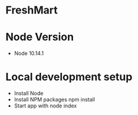 # FreshMart
# Node Version
 - Node 10.14.1
# Local development setup
 - Install Node
 - Install NPM packages npm install
 - Start app with node index
